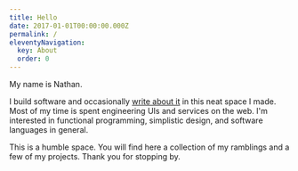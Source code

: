 ```yaml
---
title: Hello
date: 2017-01-01T00:00:00.000Z
permalink: /
eleventyNavigation:
  key: About
  order: 0
---
```

My name is Nathan. 

I build software and occasionally [write about it](/blog) in this neat space I made.  Most of my time is spent engineering UIs and services on the web.  I'm interested in functional programming, simplistic design, and software languages in general.

This is a humble space.  You will find here a collection of my ramblings and a few of my projects.  Thank you for stopping by.

